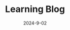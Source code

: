 ---
title: Learning Blog
description: Hier documenteer ik hoe ik deze blog tot dit resultaat heb weten te krijgen.
date: '2024-9-02'
categories:
  - Semester 3
  - Sprint 15
  - Experiment
published: true
status: false
value: 3
---